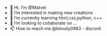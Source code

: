 - 👋 Hi, I’m @Matvei
- 👀 I’m interested in making new creations
- 🌱 I’m currently learning html,css,python, c++
- 💞️ I’m looking to collaborate on ...
- 📫 How to reach me @bloody0983 - discord

<!---
bl00dyYy/bl00dyYy is a ✨ special ✨ repository because its `README.md` (this file) appears on your GitHub profile.
You can click the Preview link to take a look at your changes.
--->
